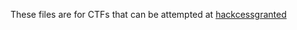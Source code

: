 These files are for CTFs that can be attempted at [hackcessgranted](https://www.hackcessgranted.com)